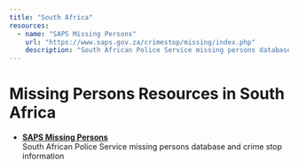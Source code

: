 ```yaml
---
title: "South Africa"
resources:
  - name: "SAPS Missing Persons"
    url: "https://www.saps.gov.za/crimestop/missing/index.php"
    description: "South African Police Service missing persons database and crime stop information"
---
```


# Missing Persons Resources in South Africa

- **[SAPS Missing Persons](https://www.saps.gov.za/crimestop/missing/index.php)**  
  South African Police Service missing persons database and crime stop information
